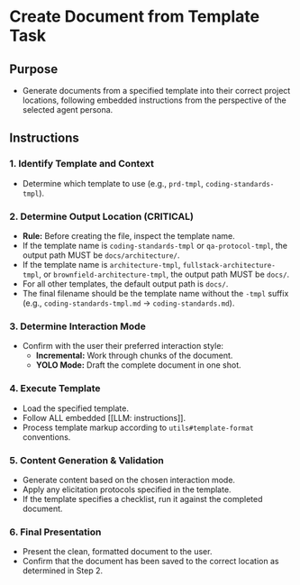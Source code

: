 # Create Document from Template Task

## Purpose
- Generate documents from a specified template into their correct project locations, following embedded instructions from the perspective of the selected agent persona.

## Instructions

### 1. Identify Template and Context
- Determine which template to use (e.g., `prd-tmpl`, `coding-standards-tmpl`).

### 2. **Determine Output Location (CRITICAL)**
- **Rule:** Before creating the file, inspect the template name.
- If the template name is `coding-standards-tmpl` or `qa-protocol-tmpl`, the output path MUST be `docs/architecture/`.
- If the template name is `architecture-tmpl`, `fullstack-architecture-tmpl`, or `brownfield-architecture-tmpl`, the output path MUST be `docs/`.
- For all other templates, the default output path is `docs/`.
- The final filename should be the template name without the `-tmpl` suffix (e.g., `coding-standards-tmpl.md` -> `coding-standards.md`).

### 3. Determine Interaction Mode
- Confirm with the user their preferred interaction style:
  - **Incremental:** Work through chunks of the document.
  - **YOLO Mode:** Draft the complete document in one shot.

### 4. Execute Template
- Load the specified template.
- Follow ALL embedded [[LLM: instructions]].
- Process template markup according to `utils#template-format` conventions.

### 5. Content Generation & Validation
- Generate content based on the chosen interaction mode.
- Apply any elicitation protocols specified in the template.
- If the template specifies a checklist, run it against the completed document.

### 6. Final Presentation
- Present the clean, formatted document to the user.
- Confirm that the document has been saved to the correct location as determined in Step 2.
